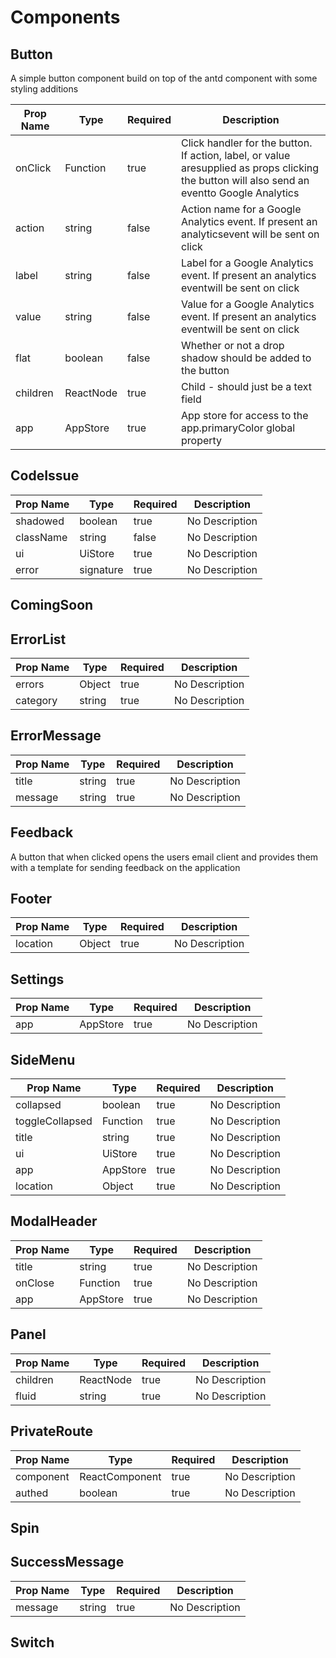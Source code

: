 # Components

## Button
A simple button component build on top of the antd component
with some styling additions

| Prop Name | Type | Required | Description |
| --- | --- | --- | --- |
| onClick | Function | true | Click handler for the button. If action, label, or value aresupplied as props clicking the button will also send an eventto Google Analytics |
| action | string | false | Action name for a Google Analytics event. If present an analyticsevent will be sent on click |
| label | string | false | Label for a Google Analytics event. If present an analytics eventwill be sent on click |
| value | string | false | Value for a Google Analytics event. If present an analytics eventwill be sent on click |
| flat | boolean | false | Whether or not a drop shadow should be added to the button |
| children | ReactNode | true | Child - should just be a text field |
| app | AppStore | true | App store for access to the app.primaryColor global property |


## CodeIssue

| Prop Name | Type | Required | Description |
| --- | --- | --- | --- |
| shadowed | boolean | true | No Description |
| className | string | false | No Description |
| ui | UiStore | true | No Description |
| error | signature | true | No Description |


## ComingSoon


## ErrorList

| Prop Name | Type | Required | Description |
| --- | --- | --- | --- |
| errors | Object | true | No Description |
| category | string | true | No Description |


## ErrorMessage

| Prop Name | Type | Required | Description |
| --- | --- | --- | --- |
| title | string | true | No Description |
| message | string | true | No Description |


## Feedback
A button that when clicked opens the users email client and provides
them with a template for sending feedback on the application


## Footer

| Prop Name | Type | Required | Description |
| --- | --- | --- | --- |
| location | Object | true | No Description |


## Settings

| Prop Name | Type | Required | Description |
| --- | --- | --- | --- |
| app | AppStore | true | No Description |


## SideMenu

| Prop Name | Type | Required | Description |
| --- | --- | --- | --- |
| collapsed | boolean | true | No Description |
| toggleCollapsed | Function | true | No Description |
| title | string | true | No Description |
| ui | UiStore | true | No Description |
| app | AppStore | true | No Description |
| location | Object | true | No Description |


## ModalHeader

| Prop Name | Type | Required | Description |
| --- | --- | --- | --- |
| title | string | true | No Description |
| onClose | Function | true | No Description |
| app | AppStore | true | No Description |


## Panel

| Prop Name | Type | Required | Description |
| --- | --- | --- | --- |
| children | ReactNode | true | No Description |
| fluid | string | true | No Description |


## PrivateRoute

| Prop Name | Type | Required | Description |
| --- | --- | --- | --- |
| component | ReactComponent | true | No Description |
| authed | boolean | true | No Description |


## Spin


## SuccessMessage

| Prop Name | Type | Required | Description |
| --- | --- | --- | --- |
| message | string | true | No Description |


## Switch

